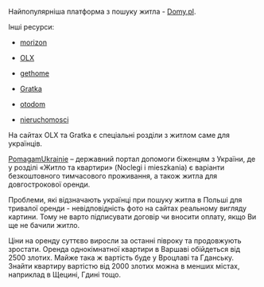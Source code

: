 
Найпопулярніша платформа з пошуку житла - [Domy.pl](https://domy.pl/).

Інші ресурси:

- [morizon](https://www.morizon.pl/)

- [OLX](https://www.olx.pl/d/dla-ukrainy/noclegi/)

- [gethome](https://gethome.pl/)

- [Gratka](https://gratka.pl/help-ua/accommodation)

- [otodom](https://www.otodom.pl/uk)

- [nieruchomosci](https://www.nieruchomosci-online.pl/)


На сайтах OLX та Gratka є спеціальні розділи з житлом саме для українців.

<section type="note">

[PomagamUkrainie](https://pomagamukrainie.gov.pl/) – державний портал допомоги біженцям з України, де у розділі «Житло та квартири» (Noclegi i mieszkania) є варіанти безкоштовного тимчасового проживання, а також житла для довгострокової оренди.
</section>
 
Проблеми, які відзначають українці при пошуку житла в Польші для тривалої оренди - невідповідність фото на сайтах реальному вигляду картини. Тому не варто підписувати договір чи вносити оплату, якщо Ви ще не бачили житло.

Ціни на оренду суттєво виросли за останні півроку та продовжують зростати. Оренда однокімнатної квартири в Варшаві обійдеться від 2500 злотих. Майже така ж вартість буде у Вроцлаві та Гданську. Знайти квартиру вартістю від 2000 злотих можна в менших містах, наприклад в Щецині, Гдині тощо.



